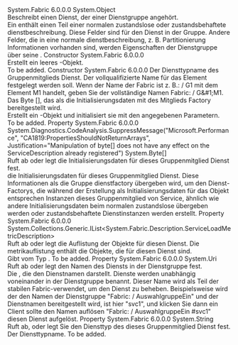 <Type Name="ServiceGroupMemberDescription" FullName="System.Fabric.Description.ServiceGroupMemberDescription">
  <TypeSignature Language="C#" Value="public sealed class ServiceGroupMemberDescription" />
  <TypeSignature Language="ILAsm" Value=".class public auto ansi sealed beforefieldinit ServiceGroupMemberDescription extends System.Object" />
  <TypeSignature Language="DocId" Value="T:System.Fabric.Description.ServiceGroupMemberDescription" />
  <TypeSignature Language="VB.NET" Value="Public NotInheritable Class ServiceGroupMemberDescription" />
  <TypeSignature Language="F#" Value="type ServiceGroupMemberDescription = class" />
  <AssemblyInfo>
    <AssemblyName>System.Fabric</AssemblyName>
    <AssemblyVersion>6.0.0.0</AssemblyVersion>
  </AssemblyInfo>
  <Base>
    <BaseTypeName>System.Object</BaseTypeName>
  </Base>
  <Interfaces />
  <Docs>
    <summary>
      <para>Beschreibt einen Dienst, der einer Dienstgruppe angehört.  </para>
    </summary>
    <remarks>
      <para>Ein <see cref="T:System.Fabric.Description.ServiceGroupMemberDescription" /> enthält einen Teil einer normalen zustandslose oder zustandsbehaftete dienstbeschreibung. Diese Felder sind für den Dienst in der Gruppe. Andere Felder, die in eine normale dienstbeschreibung, z. B. Partitionierung Informationen vorhanden sind, werden Eigenschaften der Dienstgruppe über seine <see cref="T:System.Fabric.Description.ServiceGroupDescription" />.</para>
    </remarks>
  </Docs>
  <Members>
    <Member MemberName=".ctor">
      <MemberSignature Language="C#" Value="public ServiceGroupMemberDescription ();" />
      <MemberSignature Language="ILAsm" Value=".method public hidebysig specialname rtspecialname instance void .ctor() cil managed" />
      <MemberSignature Language="DocId" Value="M:System.Fabric.Description.ServiceGroupMemberDescription.#ctor" />
      <MemberSignature Language="VB.NET" Value="Public Sub New ()" />
      <MemberType>Constructor</MemberType>
      <AssemblyInfo>
        <AssemblyName>System.Fabric</AssemblyName>
        <AssemblyVersion>6.0.0.0</AssemblyVersion>
      </AssemblyInfo>
      <Parameters />
      <Docs>
        <summary>
          <para>Erstellt ein leeres <see cref="T:System.Fabric.Description.ServiceGroupMemberDescription" />-Objekt.</para>
        </summary>
        <remarks>To be added.</remarks>
      </Docs>
    </Member>
    <Member MemberName=".ctor">
      <MemberSignature Language="C#" Value="public ServiceGroupMemberDescription (string serviceTypeName, Uri serviceName, byte[] initializationData);" />
      <MemberSignature Language="ILAsm" Value=".method public hidebysig specialname rtspecialname instance void .ctor(string serviceTypeName, class System.Uri serviceName, unsigned int8[] initializationData) cil managed" />
      <MemberSignature Language="DocId" Value="M:System.Fabric.Description.ServiceGroupMemberDescription.#ctor(System.String,System.Uri,System.Byte[])" />
      <MemberSignature Language="VB.NET" Value="Public Sub New (serviceTypeName As String, serviceName As Uri, initializationData As Byte())" />
      <MemberSignature Language="F#" Value="new System.Fabric.Description.ServiceGroupMemberDescription : string * Uri * byte[] -&gt; System.Fabric.Description.ServiceGroupMemberDescription" Usage="new System.Fabric.Description.ServiceGroupMemberDescription (serviceTypeName, serviceName, initializationData)" />
      <MemberType>Constructor</MemberType>
      <AssemblyInfo>
        <AssemblyName>System.Fabric</AssemblyName>
        <AssemblyVersion>6.0.0.0</AssemblyVersion>
      </AssemblyInfo>
      <Parameters>
        <Parameter Name="serviceTypeName" Type="System.String" />
        <Parameter Name="serviceName" Type="System.Uri" />
        <Parameter Name="initializationData" Type="System.Byte[]" />
      </Parameters>
      <Docs>
        <param name="serviceTypeName">
          <para>Der Diensttypname des Gruppenmitglieds Dienst.</para>
        </param>
        <param name="serviceName">
          <para>Der vollqualifizierte Name für das Element festgelegt werden soll. Wenn der Name der Fabric ist z. B.: / G1 mit dem Element M1 handelt, geben Sie der vollständige Namen Fabric: / G&amp;#1;M1.</para>
        </param>
        <param name="initializationData">
          <para>Das Byte [], das als die Initialisierungsdaten mit des Mitglieds Factory bereitgestellt wird.</para>
        </param>
        <summary>
          <para>Erstellt ein <see cref="T:System.Fabric.Description.ServiceGroupMemberDescription" /> -Objekt und initialisiert sie mit den angegebenen Parametern.</para>
        </summary>
        <remarks>To be added.</remarks>
      </Docs>
    </Member>
    <Member MemberName="InitializationData">
      <MemberSignature Language="C#" Value="public byte[] InitializationData { get; set; }" />
      <MemberSignature Language="ILAsm" Value=".property instance unsigned int8[] InitializationData" />
      <MemberSignature Language="DocId" Value="P:System.Fabric.Description.ServiceGroupMemberDescription.InitializationData" />
      <MemberSignature Language="VB.NET" Value="Public Property InitializationData As Byte()" />
      <MemberSignature Language="F#" Value="member this.InitializationData : byte[] with get, set" Usage="System.Fabric.Description.ServiceGroupMemberDescription.InitializationData" />
      <MemberType>Property</MemberType>
      <AssemblyInfo>
        <AssemblyName>System.Fabric</AssemblyName>
        <AssemblyVersion>6.0.0.0</AssemblyVersion>
      </AssemblyInfo>
      <Attributes>
        <Attribute>
          <AttributeName>System.Diagnostics.CodeAnalysis.SuppressMessage("Microsoft.Performance", "CA1819:PropertiesShouldNotReturnArrays", Justification="Manipulation of byte[] does not have any effect on the ServiceDescription already registered")</AttributeName>
        </Attribute>
      </Attributes>
      <ReturnValue>
        <ReturnType>System.Byte[]</ReturnType>
      </ReturnValue>
      <Docs>
        <summary>
          <para>Ruft ab oder legt die Initialisierungsdaten für dieses Gruppenmitglied Dienst fest.</para>
        </summary>
        <value>
          <para>die Initialisierungsdaten für dieses Gruppenmitglied Dienst.</para>
        </value>
        <remarks>
          <para>Diese Informationen als die Gruppe dienstfactory übergeben wird, um den Dienst-Factorys, die während der Erstellung als Initialisierungsdaten für das Objekt entsprechen Instanzen dieses Gruppenmitglied von Service, ähnlich wie andere Initialisierungsdaten beim normalen zustandslose übergeben werden oder zustandsbehaftete Dienstinstanzen werden erstellt.</para>
        </remarks>
        <altmember cref="M:System.Fabric.IStatelessServiceFactory.CreateInstance(System.String,System.Uri,System.Byte[],System.Guid,System.Int64)" />
        <altmember cref="M:System.Fabric.IStatefulServiceFactory.CreateReplica(System.String,System.Uri,System.Byte[],System.Guid,System.Int64)" />
        <altmember cref="P:System.Fabric.Description.ServiceDescription.InitializationData" />
      </Docs>
    </Member>
    <Member MemberName="Metrics">
      <MemberSignature Language="C#" Value="public System.Collections.Generic.IList&lt;System.Fabric.Description.ServiceLoadMetricDescription&gt; Metrics { get; }" />
      <MemberSignature Language="ILAsm" Value=".property instance class System.Collections.Generic.IList`1&lt;class System.Fabric.Description.ServiceLoadMetricDescription&gt; Metrics" />
      <MemberSignature Language="DocId" Value="P:System.Fabric.Description.ServiceGroupMemberDescription.Metrics" />
      <MemberSignature Language="VB.NET" Value="Public ReadOnly Property Metrics As IList(Of ServiceLoadMetricDescription)" />
      <MemberSignature Language="F#" Value="member this.Metrics : System.Collections.Generic.IList&lt;System.Fabric.Description.ServiceLoadMetricDescription&gt;" Usage="System.Fabric.Description.ServiceGroupMemberDescription.Metrics" />
      <MemberType>Property</MemberType>
      <AssemblyInfo>
        <AssemblyName>System.Fabric</AssemblyName>
        <AssemblyVersion>6.0.0.0</AssemblyVersion>
      </AssemblyInfo>
      <ReturnValue>
        <ReturnType>System.Collections.Generic.IList&lt;System.Fabric.Description.ServiceLoadMetricDescription&gt;</ReturnType>
      </ReturnValue>
      <Docs>
        <summary>
          <para>Ruft ab oder legt die Auflistung der <see cref="T:System.Fabric.Description.ServiceLoadMetricDescription" /> Objekte für diesen Dienst. Die metrikauflistung enthält die <see cref="T:System.Fabric.Description.ServiceLoadMetricDescription" /> Objekte, die für diesen Dienst sind.</para>
        </summary>
        <value>
          <para>Gibt <see cref="T:System.Collections.Generic.IList`1" /> vom Typ <see cref="T:System.Fabric.Description.ServiceLoadMetricDescription" />.</para>
        </value>
        <remarks>To be added.</remarks>
      </Docs>
    </Member>
    <Member MemberName="ServiceName">
      <MemberSignature Language="C#" Value="public Uri ServiceName { get; set; }" />
      <MemberSignature Language="ILAsm" Value=".property instance class System.Uri ServiceName" />
      <MemberSignature Language="DocId" Value="P:System.Fabric.Description.ServiceGroupMemberDescription.ServiceName" />
      <MemberSignature Language="VB.NET" Value="Public Property ServiceName As Uri" />
      <MemberSignature Language="F#" Value="member this.ServiceName : Uri with get, set" Usage="System.Fabric.Description.ServiceGroupMemberDescription.ServiceName" />
      <MemberType>Property</MemberType>
      <AssemblyInfo>
        <AssemblyName>System.Fabric</AssemblyName>
        <AssemblyVersion>6.0.0.0</AssemblyVersion>
      </AssemblyInfo>
      <ReturnValue>
        <ReturnType>System.Uri</ReturnType>
      </ReturnValue>
      <Docs>
        <summary>
          <para>Ruft ab oder legt den Namen des Diensts in der Dienstgruppe fest.</para>
        </summary>
        <value>
          <para>Die <see cref="T:System.Uri" /> , die den Dienstnamen darstellt.</para>
        </value>
        <remarks>
          <para>Dienste werden unabhängig voneinander in der Dienstgruppe benannt. Dieser Name wird als Teil der stabilen Fabric-verwendet, um den Dienst zu beheben. Beispielsweise wird der den Namen der Dienstgruppe "Fabric: / AuswahlgruppeEin" und der Dienstnamen bereitgestellt wird, ist hier "svc1", und klicken Sie dann ein Client sollte den Namen auflösen "Fabric: / AuswahlgruppeEin #svc1" diesen Dienst aufgelöst.</para>
        </remarks>
        <altmember cref="T:System.Fabric.Description.ServiceDescription" />
      </Docs>
    </Member>
    <Member MemberName="ServiceTypeName">
      <MemberSignature Language="C#" Value="public string ServiceTypeName { get; set; }" />
      <MemberSignature Language="ILAsm" Value=".property instance string ServiceTypeName" />
      <MemberSignature Language="DocId" Value="P:System.Fabric.Description.ServiceGroupMemberDescription.ServiceTypeName" />
      <MemberSignature Language="VB.NET" Value="Public Property ServiceTypeName As String" />
      <MemberSignature Language="F#" Value="member this.ServiceTypeName : string with get, set" Usage="System.Fabric.Description.ServiceGroupMemberDescription.ServiceTypeName" />
      <MemberType>Property</MemberType>
      <AssemblyInfo>
        <AssemblyName>System.Fabric</AssemblyName>
        <AssemblyVersion>6.0.0.0</AssemblyVersion>
      </AssemblyInfo>
      <ReturnValue>
        <ReturnType>System.String</ReturnType>
      </ReturnValue>
      <Docs>
        <summary>
          <para>Ruft ab, oder legt Sie den Diensttyp des dieses Gruppenmitglied Dienst fest.</para>
        </summary>
        <value>
          <para>Der Diensttypname.</para>
        </value>
        <remarks>To be added.</remarks>
      </Docs>
    </Member>
  </Members>
</Type>